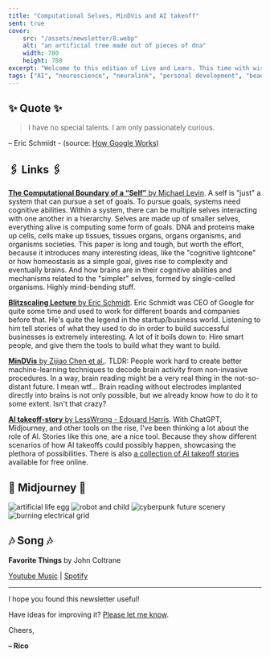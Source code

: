 ```yaml
---
title: "Computational Selves, MinDVis and AI takeoff"
sent: true
cover:
    src: "/assets/newsletter/8.webp"
    alt: "an artificial tree made out of pieces of dna"
    width: 780
    height: 780
excerpt: "Welcome to this edition of Live and Learn. This time with wisdom from Eric Schmidt, a story of what AI takeoff might look like, and an awesome paper on a theory of computational selves. Enjoy."
tags: ["AI", "neuroscience", "neuralink", "personal development", "beauty"]
---
```


## ✨ Quote ✨

> I have no special talents. I am only passionately curious.

– Eric Schmidt - (source: [How Google Works](https://www.goodreads.com/book/show/23158207-how-google-works))

## 🖇️ Links 🖇️

[**The Computational Boundary of a “Self”** by Michael Levin](https://www.frontiersin.org/articles/10.3389/fpsyg.2019.02688/full). A self is "just" a system that can pursue a set of goals. To pursue goals, systems need cognitive abilities. Within a system, there can be multiple selves interacting with one another in a hierarchy. Selves are made up of smaller selves, everything alive is computing some form of goals. DNA and proteins make up cells, cells make up tissues, tissues organs, organs organisms, and organisms societies. This paper is long and tough, but worth the effort, because it introduces many interesting ideas, like the "cognitive lightcone" or how homeostasis as a simple goal, gives rise to complexity and eventually brains. And how brains are in their cognitive abilities and mechanisms related to the "simpler" selves, formed by single-celled organisms. Highly mind-bending stuff.

[**Blitzscaling Lecture** by Eric Schmidt](https://www.youtube.com/watch?v=hcRxFRgNpns). Eric Schmidt was CEO of Google for quite some time and used to work for different boards and companies before that. He's quite the legend in the startup/business world. Listening to him tell stories of what they used to do in order to build successful businesses is extremely interesting. A lot of it boils down to: Hire smart people, and give them the tools to build what they want to build.

[**MinDVis** by Zijiao Chen et al.](https://mind-vis.github.io/?s=09&utm_source=pocket_saves). TLDR: People work hard to create better machine-learning techniques to decode brain activity from non-invasive procedures. In a way, brain reading might be a very real thing in the not-so-distant future. I mean wtf... Brain reading without electrodes implanted directly into brains is not only possible, but we already know how to do it to some extent. Isn't that crazy?

[**AI takeoff-story** by LessWrong - Edouard Harris](https://www.lesswrong.com/posts/Fq8ybxtcFvKEsWmF8). With ChatGPT, Midjourney, and other tools on the rise, I've been thinking a lot about the role of AI. Stories like this one, are a nice tool. Because they show different scenarios of how AI takeoffs could possibly happen, showcasing the plethora of possibilities. There is also [a collection of AI takeoff stories](https://aiimpacts.org/partially-plausible-fictional-ai-futures/) available for free online.

## 🌌 Midjourney 🌌

![artificial life egg](/assets/midjourney/artificial-life-egg.webp)
![robot and child](/assets/midjourney/robot-and-child.webp)
![cyberpunk future scenery](/assets/midjourney/cyberpunk-future.webp)
![burning electrical grid](/assets/midjourney/burning-electrical-grid.webp)


## 🎶 Song 🎶

**Favorite Things** by John Coltrane

[Youtube Music](https://music.youtube.com/watch?v=rqpriUFsMQQ) | [Spotify](https://open.spotify.com/track/2JOEPbuwVf0nafGnMSVEhH)

---

I hope you found this newsletter useful!

Have ideas for improving it? [Please let me know](https://airtable.com/shro1VeyG4lkNXkx2).

Cheers,

**– Rico**

